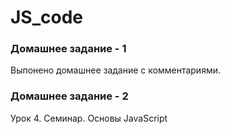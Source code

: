 # JS_code

### Домашнее задание - 1

Выпонено домашнее задание с комментариями.

### Домашнее задание - 2

Урок 4. Семинар. Основы JavaScript




